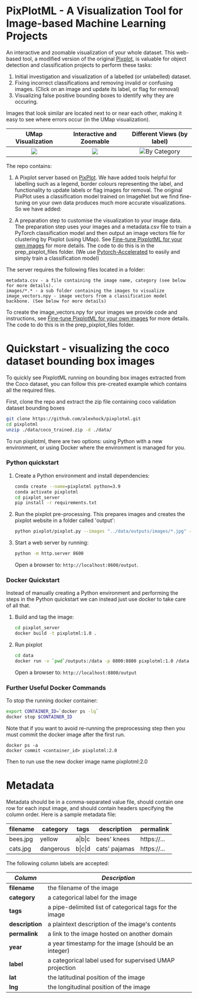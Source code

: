 # PixPlotML - A Visualization Tool for Image-based Machine Learning Projects

An interactive and zoomable visualization of your whole dataset. This web-based tool, a modified version of the original [Pixplot](https://github.com/YaleDHLab/pix-plot), is valuable for object detection and classification projects to perform these tasks:
1. Initial investigation and visualization of a labelled (or unlabelled) dataset.
2. Fixing incorrect classifications and removing invalid or confusing images. (Click on an image and update its label, or flag for removal)
3. Visualizing false positive bounding boxes to identify why they are occuring.

Images that look similar are located next to or near each other, making it easy to see where errors occur (in the UMap visualization).

UMap Visualization            |  Interactive and Zoomable          |   Different Views (by label)                |
:-------------------------:|:-------------------------:|:-------------------:
![](./pixplot_server/pixplot/web/assets/images/pixplot_small.png)  |  ![](./pixplot_server/pixplot/web/assets/images/pixplot_detail_small.png) | ![By Category](./pixplot_server/pixplot/web/assets/images/pixplot_by_category_small.png)

The repo contains:

1. A Pixplot server based on [PixPlot](https://github.com/YaleDHLab/pix-plot). We have added tools helpful for labelling such as a legend, border colours representing the label, and functionality to update labels or flag images for removal. The original PixPlot uses a classification model trained on ImageNet but we find fine-tuning on your own data produces much more accurate visualizations. So we have added:

2. A preparation step to customise the visualization to your image data. The preparation step uses your images and a metadata.csv file to train a PyTorch classification model and then output an image vectors file for clustering by Pixplot (using UMap). See [Fine-tune PixplotML for your own images](./prep_pixplot_files/README.md) for more details. The code to do this is in the prep_pixplot_files folder.
(We use [Pytorch-Accelerated](https://github.com/Chris-hughes10/pytorch-accelerated) to easily and simply train a classification model) 

The server requires the following files located in a folder:

    metadata.csv - a file containing the image name, category (see below for more details).
    images/*.* - a sub folder containing the images to visualize
    image_vectors.npy - image vectors from a classification model backbone. (See below for more details)
    
To create the image_vectors.npy for your images we provide code and instructions, see [Fine-tune PixplotML for your own images](./prep_pixplot_files/README.md) for more details. The code to do this is in the prep_pixplot_files folder.


# Quickstart - visualizing the coco dataset bounding box images

To quickly see PixplotML running on bounding box images extracted from the Coco dataset, you can follow this pre-created example which contains all the required files.

First, clone the repo and extract the zip file containing coco validation dataset bounding boxes

```bash
git clone https://github.com/alexhock/pixplotml.git 
cd pixplotml
unzip ./data/coco_trained.zip -d ./data/
```

To run pixplotml, there are two options: using Python with a new environment, or using Docker where the environment is managed for you.

### Python quickstart

1. Create a Python environment and install dependencies:

    ```bash
    conda create --name=pixplotml python=3.9
    conda activate pixplotml
    cd pixplot_server
    pip install -r requirements.txt
    ```

2. Run the pixplot pre-processing. This prepares images and creates the pixplot website in a folder called 'output':

    ```bash
    python pixplot/pixplot.py --images "../data/outputs/images/*.jpg" --metadata "../data/outputs/metadata.csv" --image_vectors "../data/outputs/image_vectors.npy"
    ```

3. Start a web server by running:

    ```bash
    python -m http.server 8600
    ```

    Open a browser to: `http://localhost:8600/output`.


### Docker Quickstart

Instead of manually creating a Python environment and performing the steps in the Python quickstart we can instead just use docker to take care of all that.

1. Build and tag the image:

    ```bash
    cd pixplot_server
    docker build -t pixplotml:1.0 .
    ```

2. Run pixplot
    ```bash
    cd data
    docker run -v `pwd`/outputs:/data -p 8800:8800 pixplotml:1.0 /data 8800 metadata.csv images/*.jpg
    ```

    Open a browser to: `http://localhost:8800/output`


### Further Useful Docker Commands

To stop the running docker container:

```bash
export CONTAINER_ID=`docker ps -lq`
docker stop $CONTAINER_ID
```

Note that if you want to avoid re-running the preprocessing step then you must commit the docker image after the first run.

```
docker ps -a
docker commit <container_id> pixplotml:2.0
```

Then to run use the new docker image name pixplotml:2.0


# Metadata

Metadata should be in a comma-separated value file, should contain one row for each input image, and should contain headers specifying the column order. Here is a sample metadata file:

| filename | category  | tags    | description   | permalink   | 
| -------- | --------- | ------- | ------------- | ----------- | 
| bees.jpg | yellow    | a\|b\|c | bees' knees   | https://... | 
| cats.jpg | dangerous | b\|c\|d | cats' pajamas | https://... | 

The following column labels are accepted:

| *Column*         | *Description*                                           |
| ---------------- | ------------------------------------------------------- |
| **filename**     | the filename of the image                               |
| **category**     | a categorical label for the image                       |
| **tags**         | a pipe-delimited list of categorical tags for the image |
| **description**  | a plaintext description of the image's contents         |
| **permalink**    | a link to the image hosted on another domain            |
| **year**         | a year timestamp for the image (should be an integer)   |
| **label**        | a categorical label used for supervised UMAP projection |
| **lat**          | the latitudinal position of the image                   |
| **lng**          | the longitudinal position of the image                  |

